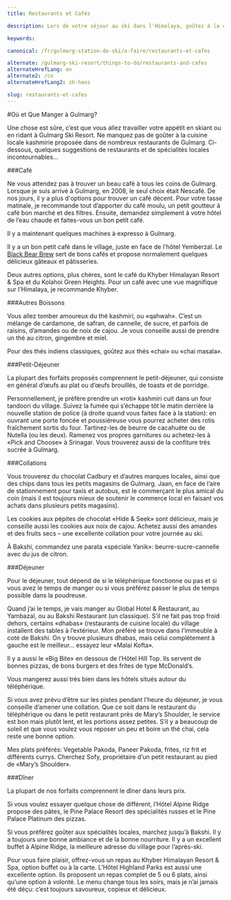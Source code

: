 ```yaml
---
title: Restaurants et Cafés

description: Lors de votre séjour au ski dans l'Himalaya, goûtez à la cuisine  kashmirie dans les restaurants de Gulmarg. Où manger? Quelles spécialités locales essayer?

keywords:

canonical: /fr/gulmarg-station-de-ski/a-faire/restaurants-et-cafes

alternate: /gulmarg-ski-resort/things-to-do/restaurants-and-cafes
alternateHrefLang: en
alternate2: /cn
alternateHrefLang2: zh-hans

slug: restaurants-et-cafes
---
```


#Où et Que Manger à Gulmarg?

Une chose est sûre, c’est que vous allez travailler votre appétit en skiant ou en ridant à Gulmarg Ski Resort. Ne manquez pas de goûter à la cuisine locale kashmirie proposée dans de nombreux restaurants de Gulmarg. Ci-dessous, quelques suggestions de restaurants et de spécialités locales incontournables…

###Café

Ne vous attendez pas à trouver un beau café à tous les coins de Gulmarg. Lorsque je suis arrivé à Gulmarg, en 2008, le seul choix était Nescafé. De nos jours, il y a plus d'options pour trouver un café décent. Pour votre tasse matinale, je recommande tout d’apporter du café moulu, un petit goutteur à café bon marché et des filtres. Ensuite, demandez simplement à votre hôtel de l’eau chaude et faites-vous un bon petit café.

Il y a maintenant quelques machines à expresso à Gulmarg.

Il y a un bon petit café dans le village, juste en face de l'hôtel Yemberzal. Le <a href="https://www.facebook.com/blackbearbrew7" target="_blank">Black Bear Brew</a> sert de bons cafés et propose normalement quelques délicieux gâteaux et pâtisseries.

Deux autres options, plus chères, sont le café du Khyber Himalayan Resort & Spa et du Kolahoi Green Heights. Pour un café avec une vue magnifique sur l'Himalaya, je recommande Khyber.

###Autres Boissons

Vous allez tomber amoureux du thé kashmiri, ou «qahwah». C’est un mélange de cardamone, de safran, de cannelle, de sucre, et parfois de raisins, d’amandes ou de noix de cajou. Je vous conseille aussi de prendre un thé au citron, gingembre et miel.

Pour des thés indiens classiques, goûtez aux thés «chai» ou «chai masala».

###Petit-Déjeuner

La plupart des forfaits proposés comprennent le petit-déjeuner, qui consiste en général d’œufs au plat ou d’œufs brouillés, de toasts et de porridge.

Personnellement, je préfère prendre un «roti» kashmiri cuit dans un four tandoori du village. Suivez la fumée qui s’échappe tôt le matin derrière la nouvelle station de police (à droite quand vous faites face à la station): en ouvrant une porte foncée et poussiéreuse vous pourrez acheter des rotis fraîchement sortis du four. Tartinez-les de beurre de cacahuète ou de Nutella (ou les deux). Ramenez vos propres garnitures ou achetez-les à «Pick and Choose» à Srinagar. Vous trouverez aussi de la confiture très sucrée à Gulmarg.

###Collations

Vous trouverez du chocolat Cadbury et d’autres marques locales, ainsi que des chips dans tous les petits magasins de Gulmarg. Jaan, en face de l’aire de stationnement pour taxis et autobus, est le commerçant le plus amical du coin (mais il est toujours mieux de soutenir le commerce local en faisant vos achats dans plusieurs petits magasins).

Les cookies aux pépites de chocolat «Hide & Seek» sont délicieux, mais je conseille aussi les cookies aux noix de cajou. Achetez aussi des amandes et des fruits secs – une excellente collation pour votre journée au ski.

À Bakshi, commandez une parata «spéciale Yanik»: beurre-sucre-cannelle avec du jus de citron.

###Déjeuner

Pour le déjeuner, tout dépend de si le téléphérique fonctionne ou pas et si vous avez le temps de manger ou si vous préférez passer le plus de temps possible dans la poudreuse.

Quand j’ai le temps, je vais manger au Global Hotel & Restaurant, au Yambazal, ou au Bakshi Restaurant (un classique). S’il ne fait pas trop froid dehors, certains «dhabas» (restaurants de cuisine locale) du village installent des tables à l’extérieur. Mon préféré se trouve dans l’immeuble à coté de Bakshi. On y trouve plusieurs dhabas, mais celui complètement à gauche est le meilleur… essayez leur «Malai Kofta».

Il y a aussi le «Big Bite» en dessous de l’Hôtel Hill Top. Ils servent de bonnes pizzas, de bons burgers et des frites de type McDonald’s.

Vous mangerez aussi très bien dans les hôtels situés autour du téléphérique.

Si vous avez prévu d’être sur les pistes pendant l’heure du déjeuner, je vous conseille d’amener une collation. Que ce soit dans le restaurant du téléphérique ou dans le petit restaurant près de Mary’s Shoulder, le service est bon mais plutôt lent, et les portions assez petites. S’il y a beaucoup de soleil et que vous voulez vous reposer un peu et boire un thé chai, cela reste une bonne option.

Mes plats préférés: Vegetable Pakoda, Paneer Pakoda, frites, riz frit et différents currys. Cherchez Sofy, propriétaire d’un petit restaurant au pied de «Mary’s Shoulder».

###Dîner

La plupart de nos forfaits comprennent le dîner dans leurs prix.

Si vous voulez essayer quelque chose de différent, l’Hôtel Alpine Ridge propose des pâtes, le Pine Palace Resort des spécialités russes et le Pine Palace Platinum des pizzas.

Si vous préférez goûter aux spécialités locales, marchez jusqu’à Bakshi. Il y a toujours une bonne ambiance et de la bonne nourriture. Il y a un excellent buffet à Alpine Ridge, la meilleure adresse du village pour l’après-ski.

Pour vous faire plaisir, offrez-vous un repas au Khyber Himalayan Resort & Spa, option buffet ou à la carte. L’Hôtel Highland Parks est aussi une excellente option. Ils proposent un repas complet de 5 ou 6 plats, ainsi qu’une option à volonté. Le menu change tous les soirs, mais je n’ai jamais été déçu: c’est toujours savoureux, copieux et délicieux.
